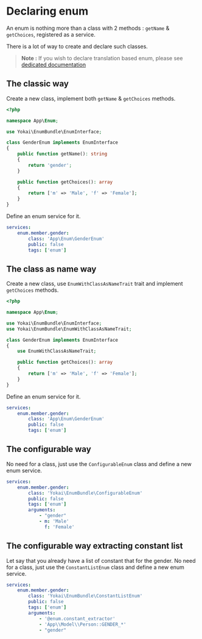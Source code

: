 Declaring enum
==============

An enum is nothing more than a class with 2 methods : `getName` & `getChoices`, registered as a service.

There is a lot of way to create and declare such classes.

> **Note :** If you wish to declare translation based enum, 
> please see [dedicated documentation](declaring-translated-enum.md)


The classic way
---------------

Create a new class, implement both `getName` & `getChoices` methods.

```php
<?php

namespace App\Enum;

use Yokai\EnumBundle\EnumInterface;

class GenderEnum implements EnumInterface
{
    public function getName(): string
    {
        return 'gender';
    }

    public function getChoices(): array
    {
        return ['m' => 'Male', 'f' => 'Female'];
    }
}
```

Define an enum service for it.

```yaml
services:
    enum.member.gender:
        class: 'App\Enum\GenderEnum'
        public: false
        tags: ['enum']
```


The class as name way
---------------------

Create a new class, use `EnumWithClassAsNameTrait` trait and implement `getChoices` methods.

```php
<?php

namespace App\Enum;

use Yokai\EnumBundle\EnumInterface;
use Yokai\EnumBundle\EnumWithClassAsNameTrait;

class GenderEnum implements EnumInterface
{
    use EnumWithClassAsNameTrait;

    public function getChoices(): array
    {
        return ['m' => 'Male', 'f' => 'Female'];
    }
}
```

Define an enum service for it.

```yaml
services:
    enum.member.gender:
        class: 'App\Enum\GenderEnum'
        public: false
        tags: ['enum']
```


The configurable way
--------------------

No need for a class, just use the `ConfigurableEnum` class and define a new enum service.

```yaml
services:
    enum.member.gender:
        class: 'Yokai\EnumBundle\ConfigurableEnum'
        public: false
        tags: ['enum']
        arguments:
            - "gender"
            - m: 'Male'
              f: 'Female'
```


The configurable way extracting constant list
--------------------

Let say that you already have a list of constant that for the gender.
No need for a class, just use the `ConstantListEnum` class and define a new enum service.

```yaml
services:
    enum.member.gender:
        class: 'Yokai\EnumBundle\ConstantListEnum'
        public: false
        tags: ['enum']
        arguments:
            - '@enum.constant_extractor'
            - 'App\\Model\\Person::GENDER_*'
            - "gender"
```
